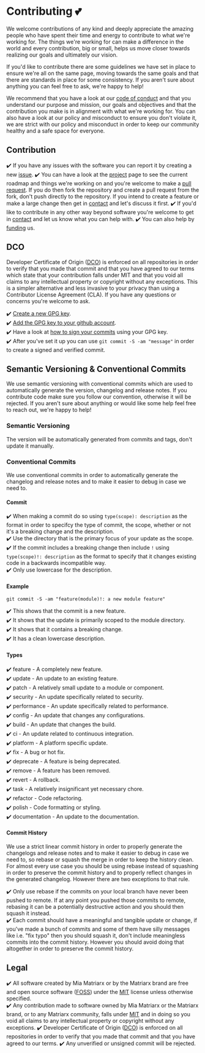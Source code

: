 # Contributing 💕

We welcome contributions of any kind and deeply appreciate the amazing people who have spent their time and energy to contribute to what we're working for.  The things we're working for can make a difference in the world and every contribution, big or small, helps us move closer towards realizing our goals and ultimately our vision.

If you'd like to contribute there are some guidelines we have set in place to ensure we're all on the same page, moving towards the same goals and that there are standards in place for some consistency.  If you aren't sure about anything you can feel free to ask, we're happy to help!

We recommend that you have a look at our [code of conduct](https://github.com/miamatriarx/meta/blob/main/code_of_conduct.md) and that you understand our purpose and mission, our goals and objectives and that the contribution you make is in alignment with what we're working for.  You can also have a look at our policy and misconduct to ensure you don't violate it, we are strict with our policy and misconduct in order to keep our community healthy and a safe space for everyone.

## Contribution

✔️ If you have any issues with the software you can report it by creating a new [issue](https://github.com/miamatriarx/meta/issues).
✔️ You can have a look at the [project](https://github.com/miamatriarx/meta/projects) page to see the current roadmap and things we're working on and you're welcome to make a [pull request](https://github.com/miamatriarx/meta/pulls).  If you do then fork the repository and create a pull request from the fork, don't push directly to the repository.  If you intend to create a feature or make a large change then get in [contact](https://github.com/miamatriarx/meta/blob/main/support.md) and let's discuss it first.
✔️ If you'd like to contribute in any other way beyond software you're welcome to get in [contact](https://github.com/miamatriarx/meta/blob/main/support.md) and let us know what you can help with.
✔️ You can also help by [funding](https://github.com/miamatriarx/meta/blob/main/readme.md) us.

## DCO

Developer Certificate of Origin ([DCO](https://en.wikipedia.org/wiki/Developer_Certificate_of_Origin)) is enforced on all repositories in order to verify that you made that commit and that you have agreed to our terms which state that your contribution falls under MIT and that you void all claims to any intellectual property or copyright without any exceptions.  This is a simpler alternative and less invasive to your privacy than using a Contributor License Agreement (CLA).  If you have any questions or concerns you're welcome to ask.

✔️ [Create a new GPG key](https://docsmeta.com/en/authentication/managing-commit-signature-verification/generating-a-new-gpg-key).\
✔️ [Add the GPG key to your github account](https://docsmeta.com/en/authentication/managing-commit-signature-verification/adding-a-gpg-key-to-your-github-account).\
✔️ Have a look at [how to sign your commits](https://docsmeta.com/en/authentication/managing-commit-signature-verification/signing-commits) using your GPG key.\
✔️ After you've set it up you can use `git commit -S -am "message"` in order to create a signed and verified commit.

## Semantic Versioning & Conventional Commits

We use semantic versioning with conventional commits which are used to automatically generate the version, changelog and release notes.  If you contribute code make sure you follow our convention, otherwise it will be rejected.  If you aren't sure about anything or would like some help feel free to reach out, we're happy to help!

### Semantic Versioning

The version will be automatically generated from commits and tags, don't update it manually.

### Conventional Commits

We use conventional commits in order to automatically generate the changelog and release notes and to make it easier to debug in case we need to.

#### Commit

✔️ When making a commit do so using `type(scope): description` as the format in order to specifcy the type of commit, the scope, whether or not it's a breaking change and the description.\
✔️ Use the directory that is the primary focus of your update as the scope.
✔️ If the commit includes a breaking change then include `!` using `type(scope)!: description` as the format to specify that it changes existing code in a backwards incompatible way.\
✔️ Only use lowercase for the description.

#### Example

`git commit -S -am "feature(module)!: a new module feature"`

✔️ This shows that the commit is a new feature.\
✔️ It shows that the update is primarily scoped to the module directory.\
✔️ It shows that it contains a breaking change.\
✔️ It has a clean lowercase description.

#### Types

✔️ feature - A completely new feature.\
✔️ update - An update to an existing feature.\
✔️ patch - A relatively small update to a module or component.\
✔️ security - An update specifically related to security.\
✔️ performance - An update specifically related to performance.\
✔️ config - An update that changes any configurations.\
✔️ build - An update that changes the build.\
✔️ ci - An update related to continuous integration.\
✔️ platform - A platform specific update.\
✔️ fix - A bug or hot fix.\
✔️ deprecate - A feature is being deprecated.\
✔️ remove - A feature has been removed.\
✔️ revert - A rollback.\
✔️ task - A relatively insignificant yet necessary chore.\
✔️ refactor - Code refactoring.\
✔️ polish - Code formatting or styling.\
✔️ documentation - An update to the documentation.

#### Commit History

We use a strict linear commit history in order to properly generate the changelogs and release notes and to make it easier to debug in case we need to, so rebase or squash the merge in order to keep the history clean.  For almost every use case you should be using rebase instead of squashing in order to preserve the commit history and to properly reflect changes in the generated changelog.  However there are two exceptions to that rule.

✔️ Only use rebase if the commits on your local branch have never been pushed to remote.  If at any point you pushed those commits to remote, rebasing it can be a potentially destructive action and you should then squash it instead.\
✔️ Each commit should have a meaningful and tangible update or change, if you've made a bunch of commits and some of them have silly messages like i.e. "fix typo" then you should squash it, don't include meaningless commits into the commit history.  However you should avoid doing that altogether in order to preserve the commit history.

## Legal

✔️ All software created by Mia Matriarx or by the Matriarx brand are free and open source software ([FOSS](https://en.wikipedia.org/wiki/Free_and_open-source_software)) under the [MIT](https://github.com/miamatriarx/meta/blob/main/license.md) license unless otherwise specified.\
✔️ Any contribution made to software owned by Mia Matriarx or the Matriarx brand, or to any Matriarx community, falls under [MIT](https://github.com/miamatriarx/meta/blob/main/license.md) and in doing so you void all claims to any intellectual property or copyright without any exceptions.
✔️ Developer Certificate of Origin ([DCO](https://en.wikipedia.org/wiki/Developer_Certificate_of_Origin)) is enforced on all repositories in order to verify that you made that commit and that you have agreed to our terms.
✔️ Any unverified or unsigned commit will be rejected.
